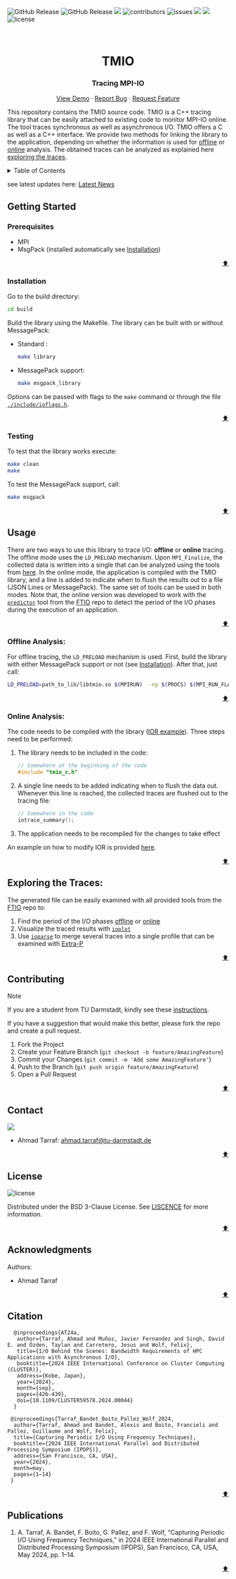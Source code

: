 <!-- # tmio -->
![GitHub Release](https://img.shields.io/github/v/release/tuda-parallel/TMIO)
![GitHub Release](https://img.shields.io/github/release-date/tuda-parallel/TMIO)
![](https://img.shields.io/github/last-commit/tuda-parallel/TMIO)
![contributors](https://img.shields.io/github/contributors/tuda-parallel/TMIO)
![issues](https://img.shields.io/github/issues/tuda-parallel/TMIO)
![](https://img.shields.io/github/languages/code-size/tuda-parallel/TMIO)
![](https://img.shields.io/github/languages/top/tuda-parallel/TMIO)
![license][license.bedge]




<br />
<div align="center">
  <h1 align="center">TMIO</h1>
  <p align="center">
 <h3 align="center"> Tracing MPI-IO </h2>
    <a href="https://git.rwth-aachen.de/parallel/TMIO">View Demo</a>
    ·
    <a href="https://github.com/tuda-parallel/TMIO/issues">Report Bug</a>
    ·
    <a href="https://github.com/tuda-parallel/TMIO/issues">Request Feature</a>
  </p>
</div>

This repository contains the TMIO source code. TMIO is a C++ tracing library that can be easily
attached to existing code to monitor MPI-IO online. The tool traces synchronous as well as asynchronous I/O.
TMIO offers a C as well as a C++ interface.
We provide two methods for linking the library to the application, depending on whether the information is used for [offline](#offline-analysis) or [online](#online-analysis) analysis.
The obtained traces can be analyzed as explained here [exploring the traces](#exploring-the-traces).



<!-- TABLE OF CONTENTS -->
<details>
  <summary>Table of Contents</summary>
  <ol>
    <li>
      <a href="#getting-started">Getting Started</a>
      <ul>
        <li><a href="#prerequisites">Prerequisites</a></li>
        <li><a href="#installation">Installation</a></li>
		<li><a href="#testing">Testing</a></li>
      </ul>
    <li><a href="#Usage">Usage</a></li>
	<ul>
        <li><a href="#offline-tracing">Offline Tracing</a></li>
        <li><a href="#online-tracing">Online Tracing</a></li>
      </ul>
    <li><a href="#exploring-the-traces">Exploring the Traces</a></li>
    <li><a href="#contributing">Contributing</a></li>
    <li><a href="#contact">Contact</a></li>
    <li><a href="#license">License</a></li>
    <li><a href="#acknowledgments">Acknowledgments</a></li>
  </ol>
</details>

see latest updates here: [Latest News](https://github.com/tuda-parallel/TMIO/tree/main/ChangeLog.md)

## Getting Started
### Prerequisites
- MPI
- MsgPack (installed automatically see [Installation](#installation))

<p align="right"><a href="#tmio">⬆</a></p>

### Installation
Go to the build directory:
```sh
cd build
```
Build the library using the Makefile.
The library can be built with or without MessagePack:
- Standard :
	``` sh
	make library
	```

- MessagePack support:
	```sh
	make msgpack_library
	```

Options can be passed with flags to the `make` command or through the file [`./include/ioflags.h`](https://github.com/tuda-parallel/TMIO/tree/main/include/ioflags.h).

<p align="right"><a href="#tmio">⬆</a></p>

### Testing
To test that the library works execute:
``` sh
make clean
make 
```

To test the MessagePack support, call:
``` sh
make msgpack
```

<p align="right"><a href="#tmio">⬆</a></p>

## Usage
There are two ways to use this library to trace I/O: **offline** or **online** tracing.
The offline mode uses the `LD_PRELOAD` mechanism. Upon `MPI_Finalize`, the collected data is written into a single that can be analyzed using the tools from [here](#exploring-the-traces).
In the online mode, the application is compiled with the TMIO library, and a line is added to indicate when
to flush the results out to a file (JSON Lines or MessagePack). The same set of tools can be used in both modes. 
Note that, the online version was developed to work with the [`predictor`](https://github.com/tuda-parallel/FTIO/blob/main/docs/approach.md#online-prediction) tool from the [FTIO](https://github.com/tuda-parallel/FTIO) repo to detect the period of the I/O phases during the execution of an application. 

<p align="right"><a href="#tmio">⬆</a></p>

### Offline Analysis:
For offline tracing, the `LD_PRELOAD` mechanism is used. First, build the library with either MessagePack support or not (see [Installation](#installation)).
After that, just call:
```sh
LD_PRELOAD=path_to_lib/libtmio.so $(MPIRUN)  -np $(PROCS) $(MPI_RUN_FLAGS) ./your_code variable_1 variable_2
```

<p align="right"><a href="#tmio">⬆</a></p>

### Online Analysis:
The code needs to be compiled with the library ([IOR example](/examples/IOR/README.md#instructions)). Three steps need to be performed:
  1. The library needs to be included in the code: 
		```C++
		// Somewhere at the beginning of the code
		#include "tmio_c.h"
		```
  2. A single line needs to be added indicating when to flush the data out. Whenever this line is reached, the collected traces are flushed out to the tracing file:
		```C++
		// Somewhere in the code
		iotrace_summary();
	   	```
  3. The application needs to be recompiled for the changes to take effect

An example on how to modify IOR is provided [here](/examples/IOR/README.md#instructions).

<p align="right"><a href="#tmio">⬆</a></p>

## Exploring the Traces:
The generated file can be easily examined with all provided tools from the [FTIO](https://github.com/tuda-parallel/FTIO) repo to:
  1. Find the period of the I/O phases [offline](https://github.com/tuda-parallel/FTIO#usage) or [online](https://github.com/tuda-parallel/FTIO/blob/main/docs/approach.md#online-prediction)
  2. Visualize the traced results with [`ioplot`](https://github.com/tuda-parallel/FTIO/blob/main/docs/tools.md#ioplot)
  3. Use [`ioparse`](https://github.com/tuda-parallel/FTIO/blob/main/docs/tools.md#ioparse) to merge several traces into a single profile that can be examined with [Extra-P](https://github.com/extra-p/extrap)

<p align="right"><a href="#tmio">⬆</a></p>

## Contributing

> [!note] 
> If you are a student from TU Darmstadt, kindly see these [instructions](/docs/students_contribute.md).

If you have a suggestion that would make this better, please fork the repo and create a pull request.

1. Fork the Project
2. Create your Feature Branch (`git checkout -b feature/AmazingFeature`)
3. Commit your Changes (`git commit -m 'Add some AmazingFeature'`)
4. Push to the Branch (`git push origin feature/AmazingFeature`)
5. Open a Pull Request

<p align="right"><a href="#tmio">⬆</a></p>

<!-- CONTACT -->
## Contact

[![][parallel.bedge]][parallel_website]

- Ahmad Tarraf: <ahmad.tarraf@tu-darmstadt.de>

<p align="right"><a href="#tmio">⬆</a></p>

## License

![license][license.bedge]

Distributed under the BSD 3-Clause License. See [LISCENCE](./LICENSE) for more information.
<p align="right"><a href="#tmio">⬆</a></p>

<!-- ACKNOWLEDGMENTS -->
## Acknowledgments

Authors:
- Ahmad Tarraf



<p align="right"><a href="#tmio">⬆</a></p>

## Citation

```
  @inproceedings{AT24a, 
   author={Tarraf, Ahmad and Muñoz, Javier Fernandez and Singh, David E. and Özden, Taylan and Carretero, Jesus and Wolf, Felix},
   title={I/O Behind the Scenes: Bandwidth Requirements of HPC Applications with Asynchronous I/O}, 
   booktitle={2024 IEEE International Conference on Cluster Computing (CLUSTER)}, 
   address={Kobe, Japan}, 
   year={2024}, 
   month={sep},
   pages={426-439},
   doi={10.1109/CLUSTER59578.2024.00044}
  }

 @inproceedings{Tarraf_Bandet_Boito_Pallez_Wolf_2024, 
  author={Tarraf, Ahmad and Bandet, Alexis and Boito, Francieli and Pallez, Guillaume and Wolf, Felix},
  title={Capturing Periodic I/O Using Frequency Techniques}, 
  booktitle={2024 IEEE International Parallel and Distributed Processing Symposium (IPDPS)}, 
  address={San Francisco, CA, USA}, 
  year={2024},
  month=may, 
  pages={1–14}
 }
```

<p align="right"><a href="#tmio">⬆</a></p>

## Publications

1. A. Tarraf, A. Bandet, F. Boito, G. Pallez, and F. Wolf, “Capturing Periodic I/O Using Frequency Techniques,” in 2024 IEEE International Parallel and Distributed Processing Symposium (IPDPS), San Francisco, CA, USA, May 2024, pp. 1–14.
<p align="right"><a href="#tmio">⬆</a></p>





[pipeline.badge]: https://git.rwth-aachen.de/parallel/tmio/badges/main/pipeline.svg
[coverage.badge]: https://git.rwth-aachen.de/parallel/tmio/badges/main/coverage.svg
[c++.bedge]: https://img.shields.io/badge/C++-00599C?style=flat-square&logo=C%2B%2B&logoColor=white
[c.bedge]: https://img.shields.io/badge/c-%2300599C.svg?style=for-the-badge&logo=c&logoColor=white
[license.bedge]: https://img.shields.io/badge/License-BSD_3--Clause-blue.svg
[linkedin.bedge]: https://img.shields.io/badge/LinkedIn-0077B5?tyle=for-the-badge&logo=linkedin&logoColor=white
[parallel_website]: https://www.parallel.informatik.tu-darmstadt.de/laboratory/team/tarraf/tarraf.html
[parallel.bedge]: https://img.shields.io/badge/Parallel_Programming:-Ahmad_Tarraf-blue
